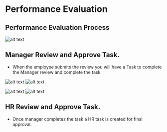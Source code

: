 Performance Evaluation
===========
Performance Evaluation Process
-----
![alt text](../../images/perf-eval/corp-perf-eval-process.png "Self Service")

Manager Review and Approve Task.
-----

 - When the employee submits the review you will have a Task to complete the Manager review and complete the task

![alt text](../../images/perf-eval/create-mgr-review.png "Self Service")
![alt text](../../images/perf-eval/create-mgr-review-2.png "Self Service")


![alt text](../../images/perf-eval/approve-mgr-review-1.png "Self Service")
![alt text](../../images/perf-eval/approve-mgr-review-2.png "Self Service")



HR Review and Approve Task.
-----

 - Once manager completes the task a HR task is created for final approval.
